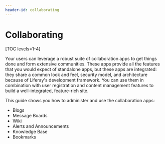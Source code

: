 ```yaml
---
header-id: collaborating
---
```


# Collaborating

[TOC levels=1-4]

Your users can leverage a robust suite of collaboration apps to get things done
and form extensive communities. These apps provide all the features that you
would expect of standalone apps, but these apps are integrated: they share
a common look and feel, security model, and architecture because of Liferay's
development framework. You can use them in combination with user registration
and content management features to build a well-integrated, feature-rich site. 

This guide shows you how to administer and use the collaboration apps: 

-   Blogs
-   Message Boards
-   Wiki
-   Alerts and Announcements
-   Knowledge Base
-   Bookmarks


